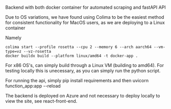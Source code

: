 Backend with both docker container for automated scraping and fastAPI API

Due to OS variations, we have found using Colima to be the easiest method for consistent functionality for MacOS users, as we are deploying to a Linux container

Namely
```
colima start --profile rosetta --cpu 2 --memory 6 --arch aarch64 --vm-type=vz --vz-rosetta 
docker buildx build --platform linux/amd64 -t docker-app .
```

For x86 OS's, can simply build through a Linux VM (building to amd64). For testing locally this is unecessary, as you can simply run the python script.


For running the api, simply pip install requirements and then uvicorn function_app:app --reload


The backend is deployed on Azure and not necessary to deploy locally to view the site, see react-front-end.

